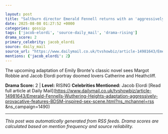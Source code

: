 ```yaml
---

layout: post
title: "Saltburn director Emerald Fennell returns with an 'aggressively provocative"" interpretation of Emily Brontë classic Wuthering Heights featuring a 'BDSM-inspired SEX scene'""
date: 2025-08-08 01:27:52 +0000
categories: gossip
tags: ['jacob-elordi', 'source-daily_mail', 'drama-rising']
drama_score: 2
primary_celebrity: jacob_elordi
source: daily_mail
source_url: "https://www.dailymail.co.uk/tvshowbiz/article-14981643/Emerald-Fennells-Wuthering-Heights-adaptation-aggressively-provacative-features-BDSM-inspired-sex-scene.html?ns_mchannel=rss&1490&campaign=1490""
mentions: {'jacob_elordi': 2}
---
```


The upcoming adaptation of Emily Bronte's classic novel sees Margot Robbie and Jacob Elordi portray doomed lovers Catherine and Heathcliff.

**Drama Score:** 2 | **Level:** RISING **Celebrities Mentioned:** Jacob Elordi [Read full article at Daily Mail](https://www.dailymail.co.uk/tvshowbiz/article-14981643/Emerald-Fennells-Wuthering-Heights-adaptation-aggressively-provacative-features-BDSM-inspired-sex-scene.html?ns_mchannel=rss &ns_campaign=1490)

---

*This post was automatically generated from RSS feeds. Drama scores are calculated based on mention frequency and source reliability.*